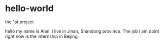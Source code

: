 # hello-world
the 1st project 

hello my name is Alan. i live in Jinan, Shandong province.
The job i am doint right now is the internship in Beijing.
